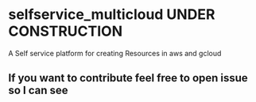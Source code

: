 # selfservice_multicloud UNDER CONSTRUCTION
A Self service platform for creating Resources in aws and gcloud


## If you want to contribute feel free to open issue so I can see 